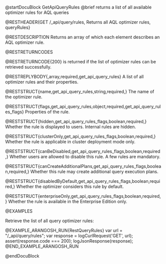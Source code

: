
@startDocuBlock GetApiQueryRules
@brief returns a list of all available optimizer rules for AQL queries

@RESTHEADER{GET /_api/query/rules, Returns all AQL optimizer rules, queryRules}

@RESTDESCRIPTION
Returns an array of which each element describes an AQL optimizer rule.

@RESTRETURNCODES

@RESTRETURNCODE{200}
is returned if the list of optimizer rules can be retrieved successfully.

@RESTREPLYBODY{,array,required,get_api_query_rules}
A list of all optimizer rules and their properties.

@RESTSTRUCT{name,get_api_query_rules,string,required,}
The name of the optimizer rule.

@RESTSTRUCT{flags,get_api_query_rules,object,required,get_api_query_rules_flags}
Properties of the rule.

@RESTSTRUCT{hidden,get_api_query_rules_flags,boolean,required,}
Whether the rule is displayed to users. Internal rules are hidden.

@RESTSTRUCT{clusterOnly,get_api_query_rules_flags,boolean,required,}
Whether the rule is applicable in cluster deployment mode only.

@RESTSTRUCT{canBeDisabled,get_api_query_rules_flags,boolean,required,}
Whether users are allowed to disable this rule. A few rules are mandatory.

@RESTSTRUCT{canCreateAdditionalPlans,get_api_query_rules_flags,boolean,required,}
Whether this rule may create additional query execution plans.

@RESTSTRUCT{disabledByDefault,get_api_query_rules_flags,boolean,required,}
Whether the optimizer considers this rule by default.

@RESTSTRUCT{enterpriseOnly,get_api_query_rules_flags,boolean,required,}
Whether the rule is available in the Enterprise Edition only.

@EXAMPLES

Retrieve the list of all query optimizer rules:

@EXAMPLE_ARANGOSH_RUN{RestQueryRules}
    var url = "/_api/query/rules";
    var response = logCurlRequest('GET', url);
    assert(response.code === 200);
    logJsonResponse(response);
@END_EXAMPLE_ARANGOSH_RUN

@endDocuBlock
